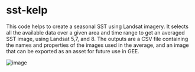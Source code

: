 # sst-kelp
This code helps to create a seasonal SST using Landsat imagery. It selects all the available data over a given area and time range to get an averaged SST image, using Landsat 5,7, and 8. The outputs are a CSV file containing the names and properties of the images used in the average, and an image that can be exported as an asset for future use in GEE.

![image](https://github.com/BiogeoscienceslabOxford/sst-kelp/assets/50962603/ebdd08b4-9f7c-4a21-b77c-04e83552b375)
